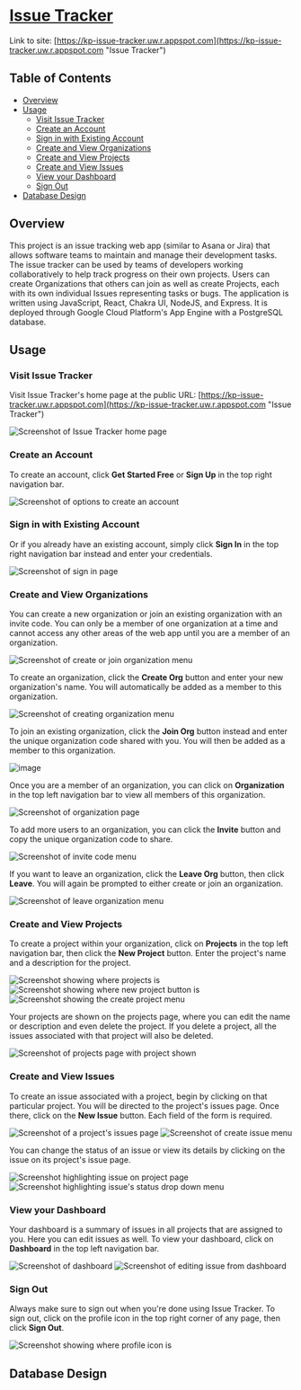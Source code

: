 # [Issue Tracker](https://kp-issue-tracker.uw.r.appspot.com "Issue Tracker")
Link to site: [https://kp-issue-tracker.uw.r.appspot.com](https://kp-issue-tracker.uw.r.appspot.com "Issue Tracker")

## Table of Contents
- [Overview](#overview "Overview")
- [Usage](#usage "Usage")
  - [Visit Issue Tracker](#visit "Visit Issue Tracker")
  - [Create an Account](#create "Create an Account")
  - [Sign in with Existing Account](#existing "Sign in with Existing Account")
  - [Create and View Organizations](#organizations "Create and View Organizations")
  - [Create and View Projects](#projects "Create and View Projects")
  - [Create and View Issues](#issues "Create and View Issues")
  - [View your Dashboard](#dashboard "View your Dashboard")
  - [Sign Out](#signout "Sign Out")
- [Database Design](#database "Database Design")

## Overview <a name="overview"></a>
This project is an issue tracking web app (similar to Asana or Jira) that allows software teams to maintain and manage their development tasks. The issue tracker can be used by teams of developers working collaboratively to help track progress on their own projects. Users can create Organizations that others can join as well as create Projects, each with its own individual Issues representing tasks or bugs. The application is written using JavaScript, React, Chakra UI, NodeJS, and Express. It is deployed through Google Cloud Platform's App Engine with a PostgreSQL database.

## Usage <a name="usage"></a>

### Visit Issue Tracker <a name="visit"></a>
Visit Issue Tracker's home page at the public URL: [https://kp-issue-tracker.uw.r.appspot.com](https://kp-issue-tracker.uw.r.appspot.com "Issue Tracker")

![Screenshot of Issue Tracker home page](https://github.com/realKP/issue-tracker/assets/76978772/d4ba293e-4537-4d7a-94c8-26f200742935)


### Create an Account <a name="create"></a>
To create an account, click **Get Started Free** or **Sign Up** in the top right navigation bar.

![Screenshot of options to create an account](https://github.com/realKP/issue-tracker/assets/76978772/ee5e571b-919f-4af5-954b-d711f3ba9e60)


### Sign in with Existing Account <a name="existing"></a>
Or if you already have an existing account, simply click **Sign In** in the top right navigation bar instead and enter your credentials.

![Screenshot of sign in page](https://github.com/realKP/issue-tracker/assets/76978772/0017eb9b-8697-4cc9-89c3-dd99cdc3f8cb)


### Create and View Organizations <a name="organizations"></a>
You can create a new organization or join an existing organization with an invite code. You can only be a member of one organization at a time and cannot access any other areas of the web app until you are a member of an organization.

![Screenshot of create or join organization menu](https://github.com/realKP/issue-tracker/assets/76978772/968910b7-4129-43f9-8bac-6f21ab6f34f6)

To create an organization, click the **Create Org** button and enter your new organization's name. You will automatically be added as a member to this organization.

![Screenshot of creating organization menu](https://github.com/realKP/issue-tracker/assets/76978772/7c6a3e3e-226f-4ba7-879a-5c1c8dc26449)

To join an existing organization, click the **Join Org** button instead and enter the unique organization code shared with you. You will then be added as a member to this organization.

![image](https://github.com/realKP/issue-tracker/assets/76978772/cfe2da02-2c27-483d-815a-dc3aed6393b9)

Once you are a member of an organization, you can click on **Organization** in the top left navigation bar to view all members of this organization.

![Screenshot of organization page](https://github.com/realKP/issue-tracker/assets/76978772/e64dd361-7c29-4bb3-8711-7426d1cecd78)

To add more users to an organization, you can click the **Invite** button and copy the unique organization code to share.

![Screenshot of invite code menu](https://github.com/realKP/issue-tracker/assets/76978772/0b0d3126-e86f-4dca-9d00-453db930cfc6)

If you want to leave an organization, click the **Leave Org** button, then click **Leave**. You will again be prompted to either create or join an organization.

![Screenshot of leave organization menu](https://github.com/realKP/issue-tracker/assets/76978772/e41f3ca3-9fbf-4cc5-bb8d-39a837740507)
 

### Create and View Projects <a name="projects"></a>
To create a project within your organization, click on **Projects** in the top left navigation bar, then click the **New Project** button. Enter the project's name and a description for the project.

![Screenshot showing where projects is](https://github.com/realKP/issue-tracker/assets/76978772/ce1206ed-0d01-47dc-9426-9c4b94cab5ab)
![Screenshot showing where new project button is](https://github.com/realKP/issue-tracker/assets/76978772/20b3da6d-94b4-4a20-849e-f8db1dd2e0df)
![Screenshot showing the create project menu](https://github.com/realKP/issue-tracker/assets/76978772/22cab983-9ed3-43cd-9335-c9d86b493d7a)

Your projects are shown on the projects page, where you can edit the name or description and even delete the project. If you delete a project, all the issues associated with that project will also be deleted.

![Screenshot of projects page with project shown](https://github.com/realKP/issue-tracker/assets/76978772/8fc961e0-062f-4d69-b0d1-68c412249508)


### Create and View Issues <a name="issues"></a>
To create an issue associated with a project, begin by clicking on that particular project. You will be directed to the project's issues page. Once there, click on the **New Issue** button. Each field of the form is required.

![Screenshot of a project's issues page](https://github.com/realKP/issue-tracker/assets/76978772/dd9bf408-619e-4b67-8071-66f09b05015a)
![Screenshot of create issue menu](https://github.com/realKP/issue-tracker/assets/76978772/2dc19949-f2be-4d95-8f05-6a934504490d)

You can change the status of an issue or view its details by clicking on the issue on its project's issue page.

![Screenshot highlighting issue on project page](https://github.com/realKP/issue-tracker/assets/76978772/88334c35-99df-4f38-a502-913c0832eda9)
![Screenshot highlighting issue's status drop down menu](https://github.com/realKP/issue-tracker/assets/76978772/99f727ce-e570-4140-a7a6-d16a98877c1f)


### View your Dashboard <a name="dashboard"></a>
Your dashboard is a summary of issues in all projects that are assigned to you. Here you can edit issues as well. To view your dashboard, click on **Dashboard** in the top left navigation bar.

![Screenshot of dashboard](https://github.com/realKP/issue-tracker/assets/76978772/a17e8a69-0e1c-402e-9412-f084aa40697f)
![Screenshot of editing issue from dashboard](https://github.com/realKP/issue-tracker/assets/76978772/aa4f5fa4-db49-4ade-9dfb-6621f6224fc7)

### Sign Out <a name="signout"></a>
Always make sure to sign out when you're done using Issue Tracker. To sign out, click on the profile icon in the top right corner of any page, then click **Sign Out**. 

![Screenshot showing where profile icon is](https://github.com/realKP/issue-tracker/assets/76978772/19b93fa9-2d6b-4596-a995-79fc24a80485)

## Database Design <a name="database"></a>

